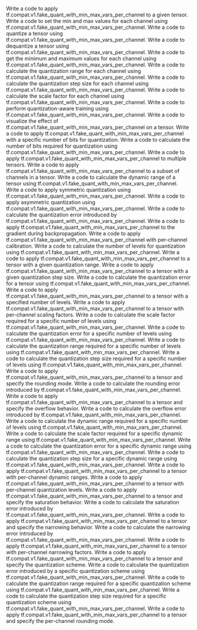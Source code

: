 Write a code to apply tf.compat.v1.fake_quant_with_min_max_vars_per_channel to a given tensor.
Write a code to set the min and max values for each channel using tf.compat.v1.fake_quant_with_min_max_vars_per_channel.
Write a code to quantize a tensor using tf.compat.v1.fake_quant_with_min_max_vars_per_channel.
Write a code to dequantize a tensor using tf.compat.v1.fake_quant_with_min_max_vars_per_channel.
Write a code to get the minimum and maximum values for each channel using tf.compat.v1.fake_quant_with_min_max_vars_per_channel.
Write a code to calculate the quantization range for each channel using tf.compat.v1.fake_quant_with_min_max_vars_per_channel.
Write a code to calculate the quantization step size for each channel using tf.compat.v1.fake_quant_with_min_max_vars_per_channel.
Write a code to calculate the scale factor for each channel using tf.compat.v1.fake_quant_with_min_max_vars_per_channel.
Write a code to perform quantization-aware training using tf.compat.v1.fake_quant_with_min_max_vars_per_channel.
Write a code to visualize the effect of tf.compat.v1.fake_quant_with_min_max_vars_per_channel on a tensor.
Write a code to apply tf.compat.v1.fake_quant_with_min_max_vars_per_channel with a specific number of bits for quantization.
Write a code to calculate the number of bits required for quantization using tf.compat.v1.fake_quant_with_min_max_vars_per_channel.
Write a code to apply tf.compat.v1.fake_quant_with_min_max_vars_per_channel to multiple tensors.
Write a code to apply tf.compat.v1.fake_quant_with_min_max_vars_per_channel to a subset of channels in a tensor.
Write a code to calculate the dynamic range of a tensor using tf.compat.v1.fake_quant_with_min_max_vars_per_channel.
Write a code to apply symmetric quantization using tf.compat.v1.fake_quant_with_min_max_vars_per_channel.
Write a code to apply asymmetric quantization using tf.compat.v1.fake_quant_with_min_max_vars_per_channel.
Write a code to calculate the quantization error introduced by tf.compat.v1.fake_quant_with_min_max_vars_per_channel.
Write a code to apply tf.compat.v1.fake_quant_with_min_max_vars_per_channel to the gradient during backpropagation.
Write a code to apply tf.compat.v1.fake_quant_with_min_max_vars_per_channel with per-channel calibration.
Write a code to calculate the number of levels for quantization using tf.compat.v1.fake_quant_with_min_max_vars_per_channel.
Write a code to apply tf.compat.v1.fake_quant_with_min_max_vars_per_channel to a tensor with a given quantization range.
Write a code to apply tf.compat.v1.fake_quant_with_min_max_vars_per_channel to a tensor with a given quantization step size.
Write a code to calculate the quantization error for a tensor using tf.compat.v1.fake_quant_with_min_max_vars_per_channel.
Write a code to apply tf.compat.v1.fake_quant_with_min_max_vars_per_channel to a tensor with a specified number of levels.
Write a code to apply tf.compat.v1.fake_quant_with_min_max_vars_per_channel to a tensor with per-channel scaling factors.
Write a code to calculate the scale factor required for a specific number of levels using tf.compat.v1.fake_quant_with_min_max_vars_per_channel.
Write a code to calculate the quantization error for a specific number of levels using tf.compat.v1.fake_quant_with_min_max_vars_per_channel.
Write a code to calculate the quantization range required for a specific number of levels using tf.compat.v1.fake_quant_with_min_max_vars_per_channel.
Write a code to calculate the quantization step size required for a specific number of levels using tf.compat.v1.fake_quant_with_min_max_vars_per_channel.
Write a code to apply tf.compat.v1.fake_quant_with_min_max_vars_per_channel to a tensor and specify the rounding mode.
Write a code to calculate the rounding error introduced by tf.compat.v1.fake_quant_with_min_max_vars_per_channel.
Write a code to apply tf.compat.v1.fake_quant_with_min_max_vars_per_channel to a tensor and specify the overflow behavior.
Write a code to calculate the overflow error introduced by tf.compat.v1.fake_quant_with_min_max_vars_per_channel.
Write a code to calculate the dynamic range required for a specific number of levels using tf.compat.v1.fake_quant_with_min_max_vars_per_channel.
Write a code to calculate the scale factor required for a specific dynamic range using tf.compat.v1.fake_quant_with_min_max_vars_per_channel.
Write a code to calculate the quantization error for a specific dynamic range using tf.compat.v1.fake_quant_with_min_max_vars_per_channel.
Write a code to calculate the quantization step size for a specific dynamic range using tf.compat.v1.fake_quant_with_min_max_vars_per_channel.
Write a code to apply tf.compat.v1.fake_quant_with_min_max_vars_per_channel to a tensor with per-channel dynamic ranges.
Write a code to apply tf.compat.v1.fake_quant_with_min_max_vars_per_channel to a tensor with per-channel quantization levels.
Write a code to apply tf.compat.v1.fake_quant_with_min_max_vars_per_channel to a tensor and specify the saturation behavior.
Write a code to calculate the saturation error introduced by tf.compat.v1.fake_quant_with_min_max_vars_per_channel.
Write a code to apply tf.compat.v1.fake_quant_with_min_max_vars_per_channel to a tensor and specify the narrowing behavior.
Write a code to calculate the narrowing error introduced by tf.compat.v1.fake_quant_with_min_max_vars_per_channel.
Write a code to apply tf.compat.v1.fake_quant_with_min_max_vars_per_channel to a tensor with per-channel narrowing factors.
Write a code to apply tf.compat.v1.fake_quant_with_min_max_vars_per_channel to a tensor and specify the quantization scheme.
Write a code to calculate the quantization error introduced by a specific quantization scheme using tf.compat.v1.fake_quant_with_min_max_vars_per_channel.
Write a code to calculate the quantization range required for a specific quantization scheme using tf.compat.v1.fake_quant_with_min_max_vars_per_channel.
Write a code to calculate the quantization step size required for a specific quantization scheme using tf.compat.v1.fake_quant_with_min_max_vars_per_channel.
Write a code to apply tf.compat.v1.fake_quant_with_min_max_vars_per_channel to a tensor and specify the per-channel rounding mode.